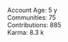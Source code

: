 Account Age: 5 y                                                     
Communities: 75                                                    
Contributions: 885                                                  
Karma: 8.3 k

 
